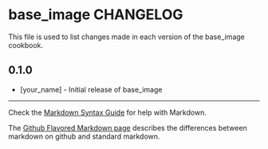 base_image CHANGELOG
====================

This file is used to list changes made in each version of the base_image cookbook.

0.1.0
-----
- [your_name] - Initial release of base_image

- - -
Check the [Markdown Syntax Guide](http://daringfireball.net/projects/markdown/syntax) for help with Markdown.

The [Github Flavored Markdown page](http://github.github.com/github-flavored-markdown/) describes the differences between markdown on github and standard markdown.
